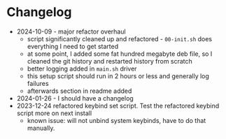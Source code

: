 # Changelog
- 2024-10-09 - major refactor overhaul 
    - script significantly cleaned up and refactored - `00-init.sh` does everything I need to get started
    - at some point, I added some fat hundred megabyte deb file, so I cleaned the git history and restarted history from scratch
    - better logging added in `main.sh` driver
    - this setup script should run in 2 hours or less and generally log failures
    - afterwards section in readme added
- 2024-01-26 - I should have a changelog
- 2023-12-24 refactored keybind set script. Test the refactored keybind script more on next install
    - known issue: will not unbind system keybinds, have to do that manually.
